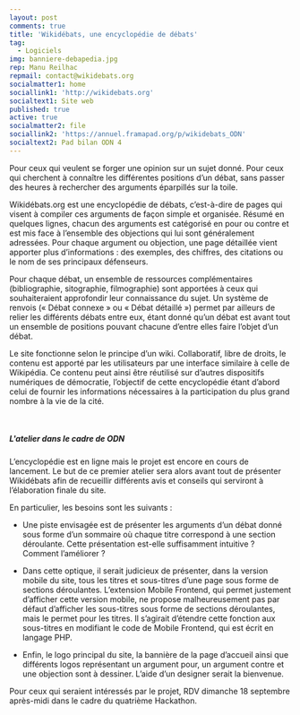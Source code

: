 ```yaml
---
layout: post
comments: true
title: 'Wikidébats, une encyclopédie de débats'
tag:
  - Logiciels
img: banniere-debapedia.jpg
rep: Manu Reilhac
repmail: contact@wikidebats.org
socialmatter1: home
sociallink1: 'http://wikidebats.org'
socialtext1: Site web
published: true
active: true
socialmatter2: file
sociallink2: 'https://annuel.framapad.org/p/wikidebats_ODN'
socialtext2: Pad bilan ODN 4
---
```


Pour ceux qui veulent se forger une opinion sur un sujet donné. Pour ceux qui cherchent à connaître les différentes positions d’un débat, sans passer des heures à rechercher des arguments éparpillés sur la toile.


Wikidébats.org est une encyclopédie de débats, c’est-à-dire de pages qui visent à compiler ces arguments de façon simple et organisée. Résumé en quelques lignes, chacun des arguments est catégorisé en pour ou contre et est mis face à l’ensemble des objections qui lui sont généralement adressées. Pour chaque argument ou objection, une page détaillée vient apporter plus d’informations : des exemples, des chiffres, des citations ou le nom de ses principaux défenseurs.

Pour chaque débat, un ensemble de ressources complémentaires (bibliographie, sitographie, filmographie) sont apportées à ceux qui souhaiteraient approfondir leur connaissance du sujet. Un système de renvois (« Débat connexe » ou « Débat détaillé ») permet par ailleurs de relier les différents débats entre eux, étant donné qu’un débat est avant tout un ensemble de positions pouvant chacune d’entre elles faire l’objet d’un débat.

Le site fonctionne selon le principe d’un wiki. Collaboratif, libre de droits, le contenu est apporté par les utilisateurs par une interface similaire à celle de Wikipédia. Ce contenu peut ainsi être réutilisé sur d’autres dispositifs numériques de démocratie, l’objectif de cette encyclopédie étant d’abord celui de fournir les informations nécessaires à la participation du plus grand nombre à la vie de la cité.


<br>

##### L'atelier dans le cadre de ODN

L’encyclopédie est en ligne mais le projet est encore en cours de lancement. Le but de ce premier atelier sera alors avant tout de présenter Wikidébats afin de recueillir différents avis et conseils qui serviront à l’élaboration finale du site.

En particulier, les besoins sont les suivants :

- Une piste envisagée est de présenter les arguments d’un débat donné sous forme d’un sommaire où chaque titre correspond à une section déroulante. Cette présentation est-elle suffisamment intuitive ? Comment l’améliorer ?

- Dans cette optique, il serait judicieux de présenter, dans la version mobile du site, tous les titres et sous-titres d’une page sous forme de sections déroulantes. L’extension Mobile Frontend, qui permet justement d’afficher cette version mobile, ne propose malheureusement pas par défaut d’afficher les sous-titres sous forme de sections déroulantes, mais le permet pour les titres. Il s’agirait d’étendre cette fonction aux sous-titres en modifiant le code de Mobile Frontend, qui est écrit en langage PHP. 

- Enfin, le logo principal du site, la bannière de la page d’accueil ainsi que différents logos représentant un argument pour, un argument contre et une objection sont à dessiner. L’aide d’un designer serait la bienvenue.

Pour ceux qui seraient intéressés par le projet, RDV dimanche 18 septembre après-midi dans le cadre du quatrième Hackathon.
